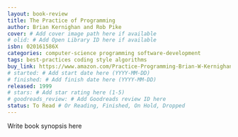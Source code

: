 ```yaml
---
layout: book-review
title: The Practice of Programming
author: Brian Kernighan and Rob Pike
cover: # Add cover image path here if available
# olid: # Add Open Library ID here if available
isbn: 020161586X
categories: computer-science programming software-development
tags: best-practices coding style algorithms
buy_link: https://www.amazon.com/Practice-Programming-Brian-W-Kernighan/dp/020161586X
# started: # Add start date here (YYYY-MM-DD)
# finished: # Add finish date here (YYYY-MM-DD)
released: 1999
# stars: # Add star rating here (1-5)
# goodreads_review: # Add Goodreads review ID here
status: To Read # Or Reading, Finished, On Hold, Dropped
---
```


Write book synopsis here